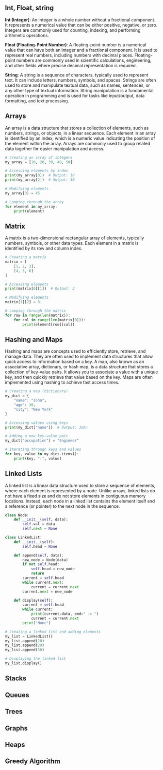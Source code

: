 ## Int, Float, string

**Int (Integer)**: An integer is a whole number without a fractional component. It represents a numerical value that can be either positive, negative, or zero. Integers are commonly used for counting, indexing, and performing arithmetic operations.

**Float (Floating-Point Number)**: A floating-point number is a numerical value that can have both an integer and a fractional component. It is used to represent real numbers, including numbers with decimal places. Floating-point numbers are commonly used in scientific calculations, engineering, and other fields where precise decimal representation is required.

**String**: A string is a sequence of characters, typically used to represent text. It can include letters, numbers, symbols, and spaces. Strings are often used to store and manipulate textual data, such as names, sentences, or any other type of textual information. String manipulation is a fundamental operation in programming and is used for tasks like input/output, data formatting, and text processing.

## Arrays

An array is a data structure that stores a collection of elements, such as numbers, strings, or objects, in a linear sequence. Each element in an array is identified by an index, which is a numeric value indicating the position of the element within the array. Arrays are commonly used to group related data together for easier manipulation and access.

```python
# Creating an array of integers
my_array = [10, 20, 30, 40, 50]

# Accessing elements by index
print(my_array[0])  # Output: 10
print(my_array[2])  # Output: 30

# Modifying elements
my_array[3] = 45

# Looping through the array
for element in my_array:
    print(element)
```

## Matrix

A matrix is a two-dimensional rectangular array of elements, typically numbers, symbols, or other data types. Each element in a matrix is identified by its row and column index.

```python
# Creating a matrix
matrix = [
    [1, 2, 3],
    [4, 5, 6]
]

# Accessing elements
print(matrix[0][1])  # Output: 2

# Modifying elements
matrix[1][2] = 8

# Looping through the matrix
for row in range(len(matrix)):
    for col in range(len(matrix[0])):
        print(element[row][col])
```

## Hashing and Maps

Hashing and maps are concepts used to efficiently store, retrieve, and manage data. They are often used to implement data structures that allow quick access to information based on a key.
A map, also known as an associative array, dictionary, or hash map, is a data structure that stores a collection of key-value pairs. It allows you to associate a value with a unique key, and then quickly retrieve that value based on the key. Maps are often implemented using hashing to achieve fast access times.

```python
# Creating a map (dictionary)
my_dict = {
    "name": "John",
    "age": 30,
    "city": "New York"
}

# Accessing values using keys
print(my_dict["name"])  # Output: John

# Adding a new key-value pair
my_dict["occupation"] = "Engineer"

# Iterating through keys and values
for key, value in my_dict.items():
    print(key, ":", value)

```

## Linked Lists

A linked list is a linear data structure used to store a sequence of elements, where each element is represented by a node. Unlike arrays, linked lists do not have a fixed size and do not store elements in contiguous memory locations. Instead, each node in a linked list contains the element itself and a reference (or pointer) to the next node in the sequence.

```python
class Node:
    def __init__(self, data):
        self.val = data
        self.next = None

class LinkedList:
    def __init__(self):
        self.head = None

    def append(self, data):
        new_node = Node(data)
        if not self.head:
            self.head = new_node
            return
        current = self.head
        while current.next:
            current = current.next
        current.next = new_node

    def display(self):
        current = self.head
        while current:
            print(current.data, end=" -> ")
            current = current.next
        print("None")

# Creating a linked list and adding elements
my_list = LinkedList()
my_list.append(10)
my_list.append(20)
my_list.append(30)

# Displaying the linked list
my_list.display()

```

## Stacks

## Queues

## Trees

## Graphs

## Heaps

## Greedy Algorithm

